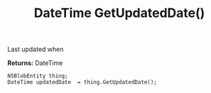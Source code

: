 ﻿---
uid: crmscript_ref_NSBlobEntity_GetUpdatedDate
title: DateTime GetUpdatedDate()
intellisense: NSBlobEntity.GetUpdatedDate
keywords: NSBlobEntity, GetUpdatedDate
so.topic: reference
---

Last updated when

**Returns:** DateTime


```crmscript
NSBlobEntity thing;
DateTime updatedDate  = thing.GetUpdatedDate();
```


